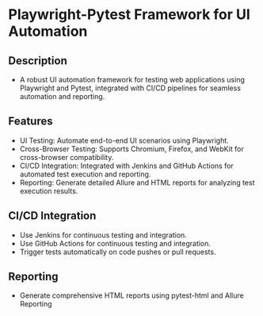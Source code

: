 # Playwright-Pytest Framework for UI Automation

## Description
- A robust UI automation framework for testing web applications using Playwright and Pytest, integrated with CI/CD pipelines for seamless automation and reporting.

## Features
- UI Testing: Automate end-to-end UI scenarios using Playwright.
- Cross-Browser Testing: Supports Chromium, Firefox, and WebKit for cross-browser compatibility.
- CI/CD Integration: Integrated with Jenkins and GitHub Actions for automated test execution and reporting.
- Reporting: Generate detailed Allure and HTML reports for analyzing test execution results.

## CI/CD Integration
- Use Jenkins for continuous testing and integration.
- Use GitHub Actions for continuous testing and integration.
- Trigger tests automatically on code pushes or pull requests.

## Reporting
- Generate comprehensive HTML reports using pytest-html and Allure Reporting
  

